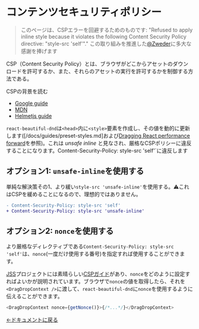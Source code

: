 # コンテンツセキュリティポリシー

> このページは、CSPエラーを回避するためのものです: "Refused to apply inline style because it violates the following Content Security Policy directive: "style-src 'self'"."
> この取り組みを推進した[@Zweder](https://github.com/Zweder)に多大な感謝を捧げます

CSP（Content Security Policy）とは、ブラウザがどこからアセットのダウンロードを許可するか、また、それらのアセットの実行を許可するかを制御する方法である。

CSPの背景を読む

- [Google guide](https://developer.chrome.com/extensions/contentSecurityPolicy)
- [MDN](https://developer.mozilla.org/en-US/docs/Web/HTTP/CSP)
- [Helmetjs guide](https://helmetjs.github.io/docs/csp/)

`react-beautiful-dnd`は`<head>`内に`<style>`要素を作成し、その値を動的に更新します([/docs/guides/preset-styles.md]および[Dragging React performance forward](https://medium.com/@alexandereardon/dragging-react-performance-forward-688b30d40a33)を参照)。これは _unsafe inline_ と見なされ、厳格なCSPポリシーに違反することになります。Content-Security-Policy: style-src 'self'`に違反します

## オプション1: `unsafe-inline`を使用する

単純な解決策その1、より緩い`style-src 'unsafe-inline'`を使用する。⚠️これはCSPを緩めることになるので、理想的ではありません。

```diff
- Content-Security-Policy: style-src 'self'
+ Content-Security-Policy: style-src 'unsafe-inline'
```

## オプション2: `nonce`を使用する

より厳格なディレクティブである`Content-Security-Policy: style-src 'self'`は、`nonce`(一度だけ使用する番号)を指定すれば使用することができます。

[JSS](https://cssinjs.org/?v=v10.0.0)プロジェクトには素晴らしい[CSPガイド](https://cssinjs.org/csp)があり、`nonce`をどのように設定すればよいかが説明されています。ブラウザで`nonce`の値を取得したら、それを`<DragDropContext />`に渡して、`react-beautiful-dnd`に`nonce`を使用するように伝えることができます。

```js
<DragDropContext nonce={getNonce()}>{/*...*/}</DragDropContext>
```

[←ドキュメントに戻る](/README.md#documentation-)
